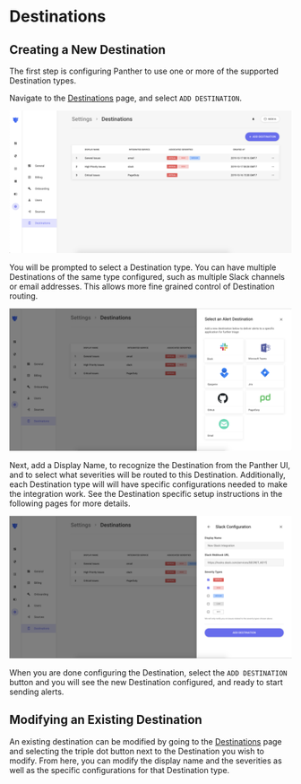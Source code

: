 # Destinations

## Creating a New Destination

The first step is configuring Panther to use one or more of the supported Destination types.

Navigate to the [Destinations](https://app.runpanther.io/settings/destinations) page, and select `ADD DESTINATION`.

![](../../.gitbook/assets/screen-shot-2019-10-18-at-9.15.56-am.png)

You will be prompted to select a Destination type. You can have multiple Destinations of the same type configured, such as multiple Slack channels or email addresses. This allows more fine grained control of Destination routing.

![Select what type of Destination you will be adding](../../.gitbook/assets/screen-shot-2019-10-18-at-9.47.00-am.png)

Next, add a Display Name, to recognize the Destination from the Panther UI, and to select what severities will be routed to this Destination. Additionally, each Destination type will will have specific configurations needed to make the integration work. See the Destination specific setup instructions in the following pages for more details.

![Configure the Destination appropriately](../../.gitbook/assets/screen-shot-2019-10-18-at-9.47.32-am.png)

When you are done configuring the Destination, select the `ADD DESTINATION` button and you will see the new Destination configured, and ready to start sending alerts.

## Modifying an Existing Destination

An existing destination can be modified by going to the [Destinations](https://app.runpanther.io/settings/destinations) page and selecting the triple dot button next to the Destination you wish to modify. From here, you can modify the display name and the severities as well as the specific configurations for that Destination type.
